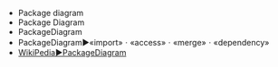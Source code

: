 - Package diagram
- Package Diagram
- PackageDiagram
- PackageDiagram▶️«import»ㆍ«access»ㆍ«merge»ㆍ«dependency»
- [WikiPedia▶️PackageDiagram](https://en.wikipedia.org/wiki/Package_diagram)